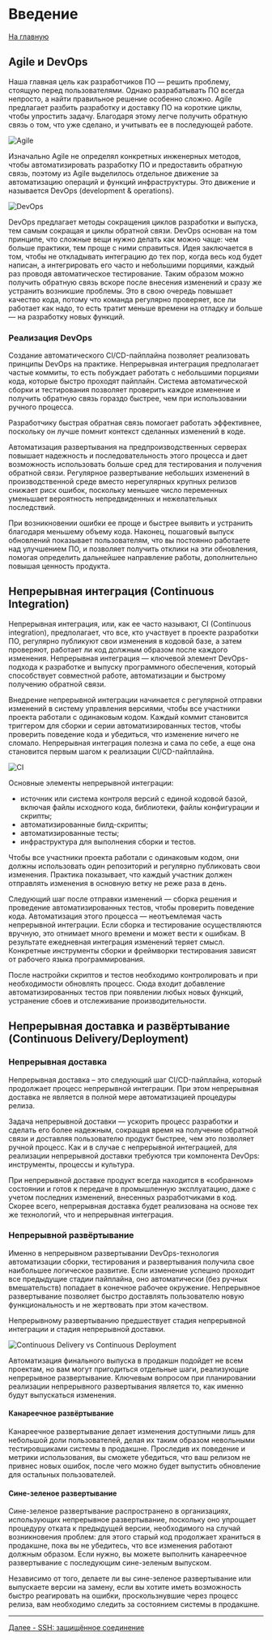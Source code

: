 # Введение

[На главную](/README.md)

## Agile и DevOps

Наша главная цель как разработчиков ПО — решить проблему, стоящую перед пользователями. Однако разрабатывать ПО всегда непросто, а найти правильное решение особенно сложно. Agile предлагает разбить разработку и доставку ПО на короткие циклы, чтобы упростить задачу. Благодаря этому легче получить обратную связь о том, что уже сделано, и учитывать ее в последующей работе.

![Agile](./img/agile.png "Agile")

Изначально Agile не определял конкретных инженерных методов, чтобы автоматизировать разработку ПО и предоставить обратную связь, поэтому из Agile выделилось отдельное движение за автоматизацию операций и функций инфраструктуры. Это движение и называется DevOps (development & operations).

![DevOps](./img/devops.png "DevOps")

DevOps предлагает методы сокращения циклов разработки и выпуска, тем самым сокращая и циклы обратной связи. DevOps основан на том принципе, что сложные вещи нужно делать как можно чаще: чем больше практики, тем проще с ними справиться. Идея заключается в том, чтобы не откладывать интеграцию до тех пор, когда весь код будет написан, а интегрировать его часто и небольшими порциями, каждый раз проводя автоматическое тестирование. Таким образом можно получить обратную связь вскоре после внесения изменений и сразу же устранить возникшие проблемы. Это в свою очередь повышает качество кода, потому что команда регулярно проверяет, все ли работает как надо, то есть тратит меньше времени на отладку и больше — на разработку новых функций.

### Реализация DevOps

Создание автоматического CI/CD-пайплайна позволяет реализовать принципы DevOps на практике. Непрерывная интеграция предполагает частые коммиты, то есть побуждает работать с небольшими порциями кода, которые быстро проходят пайплайн. Система автоматической сборки и тестирования позволяет проверить каждое изменение и получить обратную связь гораздо быстрее, чем при использовании ручного процесса.

Разработчику быстрая обратная связь помогает работать эффективнее, поскольку он лучше помнит контекст сделанных изменений в коде.

Автоматизация развертывания на предпроизводственных серверах повышает надежность и последовательность этого процесса и дает возможность использовать больше сред для тестирования и получения обратной связи. Регулярное развертывание небольших изменений в производственной среде вместо нерегулярных крупных релизов снижает риск ошибок, поскольку меньшее число переменных уменьшает вероятность непредвиденных и нежелательных последствий.

При возникновении ошибки ее проще и быстрее выявить и устранить благодаря меньшему объему кода. Наконец, пошаговый выпуск обновлений показывает пользователям, что вы постоянно работаете над улучшением ПО, и позволяет получить отклики на эти обновления, помогая определить дальнейшее направление работы, дополнительно повышая ценность продукта.

## Непрерывная интеграция (Continuous Integration)

Непрерывная интеграция, или, как ее часто называют, CI (Continuous integration), предполагает, что все, кто участвует в проекте разработки ПО, регулярно публикуют свои изменения в кодовой базе, а затем проверяют, работает ли код должным образом после каждого изменения. Непрерывная интеграция — ключевой элемент DevOps-подхода к разработке и выпуску программного обеспечения, который способствует совместной работе, автоматизации и быстрому получению обратной связи.

Внедрение непрерывной интеграции начинается с регулярной отправки изменений в систему управления версиями, чтобы все участники проекта работали с одинаковым кодом. Каждый коммит становится триггером для сборки и серии автоматизированных тестов, чтобы проверить поведение кода и убедиться, что изменение ничего не сломало. Непрерывная интеграция полезна и сама по себе, а еще она становится первым шагом к реализации CI/CD-пайплайна.

![CI](./img/ci.png "CI")

Основные элементы непрерывной интеграции:

* источник или система контроля версий с единой кодовой базой, включая файлы исходного кода, библиотеки, файлы конфигурации и скрипты;
* автоматизированные билд-скрипты;
* автоматизированные тесты;
* инфраструктура для выполнения сборки и тестов.

Чтобы все участники проекта работали с одинаковым кодом, они должны использовать один репозиторий и регулярно публиковать свои изменения. Практика показывает, что каждый участник должен отправлять изменения в основную ветку не реже раза в день.

Следующий шаг после отправки изменений — сборка решения и проведение автоматизированных тестов, чтобы проверить поведение кода. Автоматизация этого процесса — неотъемлемая часть непрерывной интеграции. Если сборка и тестирование осуществляются вручную, это отнимает много времени и может вести к ошибкам. В результате ежедневная интеграция изменений теряет смысл. Конкретные инструменты сборки и фреймворки тестирования зависят от рабочего языка программирования.

После настройки скриптов и тестов необходимо контролировать и при необходимости обновлять процесс. Сюда входит добавление автоматизированных тестов при появлении любых новых функций, устранение сбоев и отслеживание производительности.

## Непрерывная доставка и развёртывание (Continuous Delivery/Deployment)

### Непрерывная доставка

Непрерывная доставка – это следующий шаг CI/CD-пайплайна, который продолжает процесс непрерывной интеграции. При этом непрерывная доставка не является в полной мере автоматизацией процедуры релиза.

Задача непрерывной доставки — ускорить процесс разработки и сделать его более надежным, сокращая время на получение обратной связи и доставляя пользователю продукт быстрее, чем это позволяет ручной процесс. Как и в случае с непрерывной интеграцией, для реализации непрерывной доставки требуются три компонента DevOps: инструменты, процессы и культура.

При непрерывной доставке продукт всегда находится в «собранном» состоянии и готов к передаче в промышленную эксплуатацию, даже с учетом последних изменений, внесенных разработчиками в код. Скорее всего, непрерывная доставка будет реализована на основе тех же технологий, что и непрерывная интеграция.

### Непрерывной развёртывание

Именно в непрерывном развертывании DevOps-технология автоматизации сборки, тестирования и развертывания получила свое наибольшее логическое развитие. Если изменение успешно проходит все предыдущие стадии пайплайна, оно автоматически (без ручных вмешательств) попадает в конечное рабочее окружение. Непрерывное развертывание позволяет быстро доставлять пользователю новую функциональность и не жертвовать при этом качеством.

Непрерывному развертыванию предшествует стадия непрерывной интеграции и стадия непрерывной доставки.

![Continuous Delivery vs Continuous Deployment](./img/cdvscd.png "Continuous Delivery vs Continuous Deployment")

Автоматизация финального выпуска в продакшн подойдет не всем проектам, но вам могут пригодиться отдельные шаги, реализующие непрерывное развертывание. Ключевым вопросом при планировании реализации непрерывного развертывания является то, как именно будут выпускаться изменения.

#### Канареечное развёртывание

Канареечное развертывание делает изменения доступными лишь для небольшой доли пользователей, делая их таким образом невольными тестировщиками системы в продакшне. Проследив их поведение и метрики использования, вы сможете убедиться, что ваш релизом не привнес новых ошибок, после чего можно будет выпустить обновление для остальных пользователей.

#### Сине-зеленое развертывание

Сине-зеленое развертывание распространено в организациях, использующих непрерывное развертывание, поскольку оно упрощает процедуру отката к предыдущей версии, необходимого на случай возникновения проблем: для этого старый код продолжает храниться в продакшне, пока вы не убедитесь, что все изменения работают должным образом. Если нужно, вы можете выполнить канареечное развертывание с последующим сине-зеленым выпуском.

Независимо от того, делаете ли вы сине-зеленое развертывание или выпускаете версии на замену, если вы хотите иметь возможность быстро реагировать на ошибки, проскользнувшие через процесс релиза, вам необходимо следить за состоянием системы в продакшне.

---

[Далее - SSH: защищённое соединение](/ci/1ssh.md)

